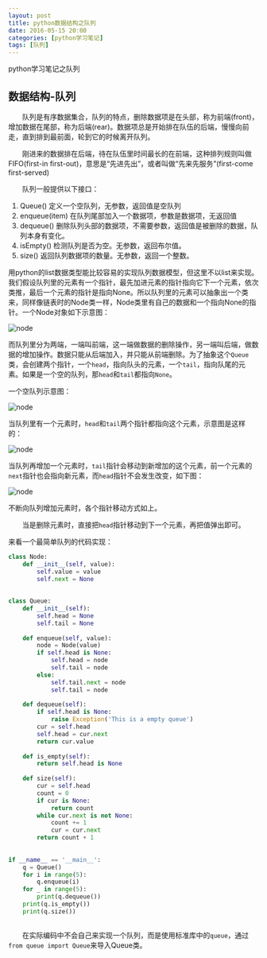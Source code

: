 ```yaml
---
layout: post
title: python数据结构之队列
date: 2016-05-15 20:00
categories: [python学习笔记]
tags: [队列]
---
```

 
python学习笔记之队列
<!--more-->
 
## 数据结构-队列
 
　　队列是有序数据集合，队列的特点，删除数据项是在头部，称为前端(front)，增加数据在尾部，称为后端(rear)。数据项总是开始排在队伍的后端，慢慢向前走，直到排到最前面，轮到它的时候离开队列。
 
　　刚进来的数据排在后端，待在队伍里时间最长的在前端，这种排列规则叫做FIFO(first-in first-out)，意思是“先进先出”，或者叫做“先来先服务”(first-come first-served)
 
　　队列一般提供以下接口：
 
1. Queue() 定义一个空队列，无参数，返回值是空队列
2. enqueue(item)  在队列尾部加入一个数据项，参数是数据项，无返回值
3. dequeue()  删除队列头部的数据项，不需要参数，返回值是被删除的数据，队列本身有变化。
4. isEmpty()  检测队列是否为空。无参数，返回布尔值。
5. size() 返回队列数据项的数量。无参数，返回一个整数。
 
用python的list数据类型能比较容易的实现队列数据模型，但这里不以list来实现。我们假设队列里的元素有一个指针，最先加进元素的指针指向它下一个元素，依次类推，最后一个元素的指针是指向None。所以队列里的元素可以抽象出一个类来，同样像链表时的Node类一样，Node类里有自己的数据和一个指向None的指针。一个Node对象如下示意图：
 
![node](/images/2016-05-16-01.jpg)
 
而队列里分为两端，一端叫前端，这一端做数据的删除操作，另一端叫后端，做数据的增加操作。数据只能从后端加入，并只能从前端删除。为了抽象这个`Queue`类，会创建两个指针，一个`head`，指向队头的元素，一个`tail`，指向队尾的元素。如果是一个空的队列，那`head`和`tail`都指向`None`。
 
一个空队列示意图：
 
![node](/images/2016-05-16-02.jpg)
 
当队列里有一个元素时，`head`和`tail`两个指针都指向这个元素，示意图是这样的：
 
![node](/images/2016-05-16-03.jpg)
 
当队列再增加一个元素时，`tail`指针会移动到新增加的这个元素，前一个元素的`next`指针也会指向新元素，而`head`指针不会发生改变，如下图：
 
![node](/images/2016-05-16-04.jpg)
 
不断向队列增加元素时，各个指针移动方式如上。
 
　　当是删除元素时，直接把`head`指针移动到下一个元素，再把值弹出即可。
 
来看一个最简单队列的代码实现：
 
```py
class Node:
    def __init__(self, value):
        self.value = value
        self.next = None
 
 
class Queue:
    def __init__(self):
        self.head = None
        self.tail = None
 
    def enqueue(self, value):
        node = Node(value)
        if self.head is None:
            self.head = node
            self.tail = node
        else:
            self.tail.next = node
            self.tail = node
 
    def dequeue(self):
        if self.head is None:
            raise Exception('This is a empty queue')
        cur = self.head
        self.head = cur.next
        return cur.value
 
    def is_empty(self):
        return self.head is None
 
    def size(self):
        cur = self.head
        count = 0
        if cur is None:
            return count
        while cur.next is not None:
            count += 1
            cur = cur.next
        return count + 1
 
 
if __name__ == '__main__':
    q = Queue()
    for i in range(5):
        q.enqueue(i)
    for _ in range(5):
        print(q.dequeue())
    print(q.is_empty())
    print(q.size())
 
```
 
　　在实际编码中不会自己来实现一个队列，而是使用标准库中的`queue`，通过`from queue import Queue`来导入Queue类。
 
 
